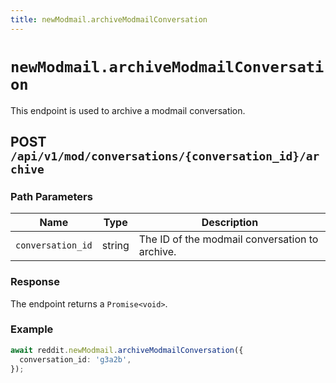 ```yaml
---
title: newModmail.archiveModmailConversation
---
```


# `newModmail.archiveModmailConversation`

This endpoint is used to archive a modmail conversation.

## POST `/api/v1/mod/conversations/{conversation_id}/archive`

### Path Parameters

| Name              | Type   | Description                                    |
| ----------------- | ------ | ---------------------------------------------- |
| `conversation_id` | string | The ID of the modmail conversation to archive. |

### Response

The endpoint returns a `Promise<void>`.

### Example

```typescript
await reddit.newModmail.archiveModmailConversation({
  conversation_id: 'g3a2b',
});
```
